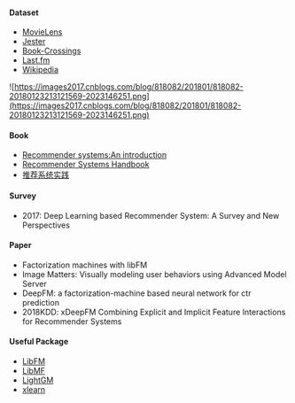 #### Dataset

- [MovieLens](https://grouplens.org/datasets/movielens/)
- [Jester](http://eigentaste.berkeley.edu/dataset/)
- [Book-Crossings](http://www2.informatik.uni-freiburg.de/~cziegler/BX/)
- [Last.fm](https://grouplens.org/datasets/hetrec-2011/)
- [Wikipedia](https://en.wikipedia.org/wiki/Wikipedia:Database_download#English-language_Wikipedia)

![https://images2017.cnblogs.com/blog/818082/201801/818082-20180123213121569-2023146251.png](https://images2017.cnblogs.com/blog/818082/201801/818082-20180123213121569-2023146251.png)

#### Book

- [Recommender systems:An introduction](https://book.douban.com/subject/24746415/)
- [Recommender Systems Handbook](https://book.douban.com/subject/26437066/)
- [推荐系统实践](https://book.douban.com/subject/10769749/)

#### Survey

- 2017: Deep Learning based Recommender System: A Survey and New Perspectives

#### Paper

- Factorization machines with libFM
- Image Matters: Visually modeling user behaviors using Advanced Model Server
- DeepFM: a factorization-machine based neural network for ctr prediction
- 2018KDD: xDeepFM Combining Explicit and Implicit Feature Interactions for Recommender Systems

#### Useful Package

- [LibFM](http://libfm.org/)
- [LibMF](https://www.csie.ntu.edu.tw/~cjlin/libmf/)
- [LightGM](https://github.com/lyst/lightfm)
- [xlearn](https://github.com/thuml/Xlearn)
